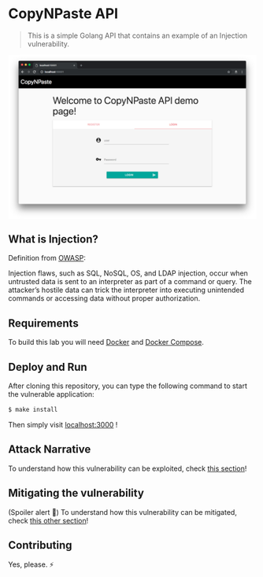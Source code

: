 # CopyNPaste API
> This is a simple Golang API that contains an example of an Injection vulnerability.

<img src="images/CopyNPaste.png" align="center"/>

## What is Injection?

Definition from [OWASP](https://www.owasp.org/images/7/72/OWASP_Top_10-2017_%28en%29.pdf.pdf):

Injection flaws, such as SQL, NoSQL, OS, and LDAP injection, occur when untrusted data is sent to an interpreter as part of a command or query. The attacker’s hostile data can trick the interpreter into executing unintended commands or accessing data without proper authorization.

## Requirements

To build this lab you will need [Docker][Docker Install] and [Docker Compose][Docker Compose Install].

## Deploy and Run

After cloning this repository, you can type the following command to start the vulnerable application:

```sh
$ make install
```

Then simply visit [localhost:3000][App] !

## Attack Narrative

To understand how this vulnerability can be exploited, check [this section](docs/ATTACK.md)!

## Mitigating the vulnerability

(Spoiler alert 🧐) To understand how this vulnerability can be mitigated, check [this other section](https://github.com/globocom/secDevLabs/pulls?q=is%3Apr+label%3A%22mitigation+solution+%F0%9F%94%92%22+label%3A%22CopyNPaste+API%22)!

## Contributing

Yes, please. :zap:

[Docker Install]:  https://docs.docker.com/install/
[Docker Compose Install]: https://docs.docker.com/compose/install/
[App]: http://127.0.0.1:3000
